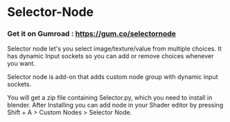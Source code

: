 # Selector-Node

### Get it on Gumroad :  https://gum.co/selectornode

Selector node let's you select image/texture/value from multiple choices. It has dynamic Input sockets so you can add or remove choices whenever you want. 

Selector node is add-on that adds custom node group with dynamic input sockets.

You will get a zip file containing Selector.py, which you need to install in blender. After Installing you can add node in your Shader editor by pressing Shift + A > Custom Nodes > Selector Node.
